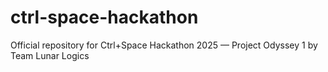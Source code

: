 # ctrl-space-hackathon
Official repository for Ctrl+Space Hackathon 2025 — Project Odyssey 1 by Team Lunar Logics
